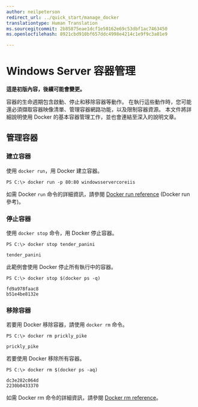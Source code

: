 ```yaml
---
author: neilpeterson
redirect_url: ../quick_start/manage_docker
translationtype: Human Translation
ms.sourcegitcommit: 2b85875eae1dcf1e50162e69c53dbf1ac7463450
ms.openlocfilehash: 8921cbd910bf657ddc4998e4214c1e9f9c3a01e9

---
```


# Windows Server 容器管理

**這是初版內容，後續可能會變更。** 

容器的生命週期包含啟動、停止和移除容器等動作。 在執行這些動作時，您可能還必須擷取容器映像清單、管理容器網路功能，以及限制容器資源。 本文件將詳細說明使用 Docker 的基本容器管理工作，並也會連結至深入的說明文章。 

## 管理容器

### 建立容器

使用 `docker run`，用 Docker 建立容器。

```none
PS C:\> docker run -p 80:80 windowsservercoreiis
```

如需 Docker `run` 命令的詳細資訊，請參閱 [Docker run reference]( https://docs.docker.com/engine/reference/run/) (Docker run 參考)。

### 停止容器

使用 `docker stop` 命令，用 Docker 停止容器。

```none
PS C:\> docker stop tender_panini

tender_panini
```

此範例會使用 Docker 停止所有執行中的容器。

```none
PS C:\> docker stop $(docker ps -q)

fd9a978faac8
b51e4be8132e
```

### 移除容器

若要用 Docker 移除容器，請使用 `docker rm` 命令。

```none
PS C:\> docker rm prickly_pike

prickly_pike
``` 

若要使用 Docker 移除所有容器。

```none
PS C:\> docker rm $(docker ps -aq)

dc3e282c064d
2230b0433370
```

如需 Docker rm 命令的詳細資訊，請參閱 [Docker rm reference](https://docs.docker.com/engine/reference/commandline/rm/)。



<!--HONumber=Jun16_HO4-->


